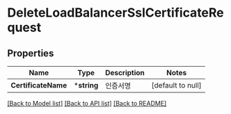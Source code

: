 # DeleteLoadBalancerSslCertificateRequest

## Properties
Name | Type | Description | Notes
------------ | ------------- | ------------- | -------------
**CertificateName** | ***string** | 인증서명 | [default to null]

[[Back to Model list]](../README.md#documentation-for-models) [[Back to API list]](../README.md#documentation-for-api-endpoints) [[Back to README]](../README.md)


